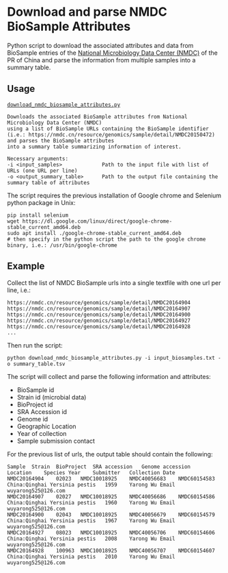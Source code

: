 # Download and parse NMDC BioSample Attributes
Python script to download the associated attributes and data from BioSample entries of the [National Microbiology Data Center (NMDC)](https://nmdc.cn/) of the PR of China and parse the information from multiple samples into a summary table.


## Usage
[`download_nmdc_biosample_attributes.py`](download_nmdc_biosample_attributes.py)
```
Downloads the associated BioSample attributes from National Microbiology Data Center (NMDC) 
using a list of BioSample URLs containing the BioSample identifier 
(i.e.: https://nmdc.cn/resource/genomics/sample/detail/NMDC20150472) and parses the BioSample attributes 
into a summary table summarizing information of interest.

Necessary arguments:
-i <input_samples>             Path to the input file with list of URLs (one URL per line)
-o <output_summary_table>      Path to the output file containing the summary table of attributes

```

The script requires the previous installation of Google chrome and Selenium python package in Unix:
```
pip install selenium
wget https://dl.google.com/linux/direct/google-chrome-stable_current_amd64.deb
sudo apt install ./google-chrome-stable_current_amd64.deb
# then specify in the python script the path to the google chrome binary, i.e.: /usr/bin/google-chrome
```


## Example
Collect the list of NMDC BioSample urls into a single textfile with one url per line, i.e.:
```
https://nmdc.cn/resource/genomics/sample/detail/NMDC20164904
https://nmdc.cn/resource/genomics/sample/detail/NMDC20164907
https://nmdc.cn/resource/genomics/sample/detail/NMDC20164900
https://nmdc.cn/resource/genomics/sample/detail/NMDC20164927
https://nmdc.cn/resource/genomics/sample/detail/NMDC20164928
...
```


Then run the script: 

```
python download_nmdc_biosample_attributes.py -i input_biosamples.txt -o summary_table.tsv
```

The script will collect and parse the following information and attributes:
* BioSample id
* Strain id (microbial data)
* BioProject id
* SRA Accession id
* Genome id
* Geographic Location
* Year of collection
* Sample submission contact


For the previous list of urls, the output table should contain the following:

```
Sample	Strain	BioProject	SRA accession	Genome accession	Location	Species	Year	Submitter	Collection Date
NMDC20164904	02023	NMDC10018925	NMDC40056683	NMDC60154583	China:Qinghai Yersinia pestis	1959	Yarong Wu Email wuyarong525@126.com	
NMDC20164907	02027	NMDC10018925	NMDC40056686	NMDC60154586	China:Qinghai Yersinia pestis	1960	Yarong Wu Email wuyarong525@126.com	
NMDC20164900	02043	NMDC10018925	NMDC40056679	NMDC60154579	China:Qinghai Yersinia pestis	1967	Yarong Wu Email wuyarong525@126.com	
NMDC20164927	08023	NMDC10018925	NMDC40056706	NMDC60154606	China:Qinghai Yersinia pestis	2008	Yarong Wu Email wuyarong525@126.com	
NMDC20164928	100963	NMDC10018925	NMDC40056707	NMDC60154607	China:Qinghai Yersinia pestis	2010	Yarong Wu Email wuyarong525@126.com
```
